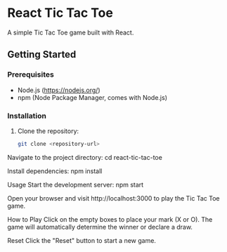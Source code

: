 # React Tic Tac Toe

A simple Tic Tac Toe game built with React.

## Getting Started

### Prerequisites

- Node.js (https://nodejs.org/)
- npm (Node Package Manager, comes with Node.js)

### Installation

1. Clone the repository:

   ```bash
   git clone <repository-url>

Navigate to the project directory:
cd react-tic-tac-toe

Install dependencies:
npm install

Usage
Start the development server:
npm start

Open your browser and visit http://localhost:3000 to play the Tic Tac Toe game.

How to Play
Click on the empty boxes to place your mark (X or O).
The game will automatically determine the winner or declare a draw.

Reset
Click the "Reset" button to start a new game.
